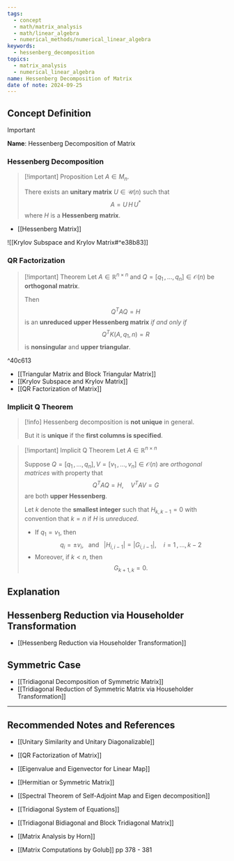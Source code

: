 ```yaml
---
tags:
  - concept
  - math/matrix_analysis
  - math/linear_algebra
  - numerical_methods/numerical_linear_algebra
keywords:
  - hessenberg_decomposition
topics:
  - matrix_analysis
  - numerical_linear_algebra
name: Hessenberg Decomposition of Matrix
date of note: 2024-09-25
---
```


## Concept Definition

>[!important]
>**Name**: Hessenberg Decomposition of Matrix

### Hessenberg Decomposition

>[!important] Proposition
>Let $A\in M_{n}$. 
>
>There exists an **unitary matrix** $U\in \mathcal{U}(n)$ such that $$A = U\,H\,U^{*}$$ where $H$ is a **Hessenberg matrix**.

- [[Hessenberg Matrix]]

![[Krylov Subspace and Krylov Matrix#^e38b83]]

### QR Factorization

>[!important] Theorem
>Let $A\in \mathbb{R}^{n\times n}$ and $Q = [q_{1}\,{,}\ldots{,}\,q_{n}]\in \mathcal{O}(n)$ be **orthogonal matrix**.
>
>Then $$Q^{T}AQ = H$$ is an **unreduced upper Hessenberg matrix** *if and only if*  $$Q^{T}K(A, q_{1}, n) = R$$ is **nonsingular** and **upper triangular**.

^40c613

- [[Triangular Matrix and Block Triangular Matrix]]
- [[Krylov Subspace and Krylov Matrix]]
- [[QR Factorization of Matrix]]

### Implicit Q Theorem

>[!info]
>Hessenberg decomposition is **not unique** in general. 
>
>But it is **unique** if the **first columns is specified**.

>[!important] Implicit Q Theorem
>Let $A\in \mathbb{R}^{n\times n}$
>
>Suppose $Q = [q_{1}\,{,}\ldots{,}\,q_{n}], V= [v_{1}\,{,}\ldots{,}\,v_{n}]\in \mathcal{O}(n)$ are *orthogonal matrices* with property that $$Q^{T}A Q = H, \quad V^{T}AV= G$$ are both **upper Hessenberg**.
>
>Let $k$ denote the **smallest integer** such that $H_{k,k-1} =0$ with convention that $k=n$ if $H$ is *unreduced*.
>- If $q_{1} = v_{1}$, then $$q_{i} = \pm v_{i}, \;\;\text{ and }\;\; |H_{i,i-1}| = |G_{i,i-1}|, \quad i=1\,{,}\ldots{,}\,k-2$$
>- Moreover, if $k < n$, then $$G_{k+1, k} = 0.$$


## Explanation





## Hessenberg Reduction via Householder Transformation

- [[Hessenberg Reduction via Householder Transformation]]

## Symmetric Case

- [[Tridiagonal Decomposition of Symmetric Matrix]]
- [[Tridiagonal Reduction of Symmetric Matrix via Householder Transformation]]


-----------
##  Recommended Notes and References


- [[Unitary Similarity and Unitary Diagonalizable]]
- [[QR Factorization of Matrix]]

- [[Eigenvalue and Eigenvector for Linear Map]]
- [[Hermitian or Symmetric Matrix]]
- [[Spectral Theorem of Self-Adjoint Map and Eigen decomposition]]

- [[Tridiagonal System of Equations]]
- [[Tridiagonal Bidiagonal and Block Tridiagonal Matrix]]

- [[Matrix Analysis by Horn]]
- [[Matrix Computations by Golub]] pp 378 - 381